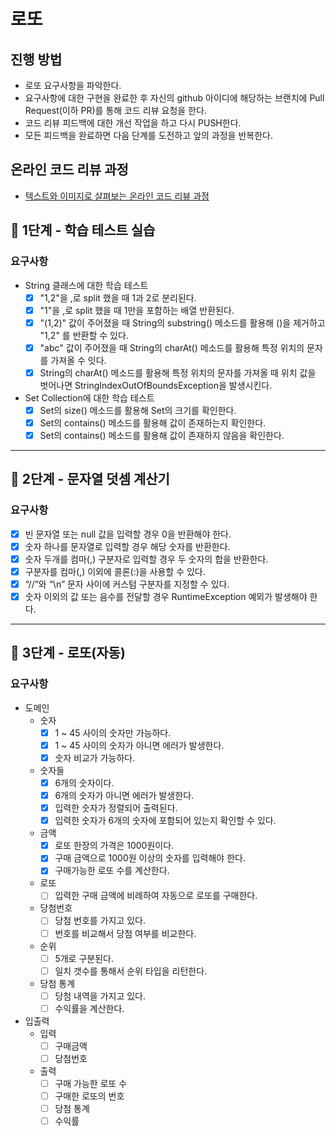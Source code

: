 # 로또

## 진행 방법

* 로또 요구사항을 파악한다.
* 요구사항에 대한 구현을 완료한 후 자신의 github 아이디에 해당하는 브랜치에 Pull Request(이하 PR)를 통해 코드 리뷰 요청을 한다.
* 코드 리뷰 피드백에 대한 개선 작업을 하고 다시 PUSH한다.
* 모든 피드백을 완료하면 다음 단계를 도전하고 앞의 과정을 반복한다.

## 온라인 코드 리뷰 과정

* [텍스트와 이미지로 살펴보는 온라인 코드 리뷰 과정](https://github.com/next-step/nextstep-docs/tree/master/codereview)

## 🚀 1단계 - 학습 테스트 실습

### 요구사항

- String 클래스에 대한 학습 테스트
    - [x] "1,2"을 ,로 split 했을 때 1과 2로 분리된다.
    - [x] "1"을 ,로 split 했을 때 1만을 포함하는 배열 반환된다.
    - [x] "(1,2)" 값이 주어졌을 때 String의 substring() 메소드를 활용해 ()을 제거하고 "1,2" 를 반환할 수 있다.
    - [x] "abc" 값이 주어졌을 때 String의 charAt() 메소드를 활용해 특정 위치의 문자를 가져올 수 잇다.
    - [x] String의 charAt() 메소드를 활용해 특정 위치의 문자를 가져올 때 위치 값을 벗어나면 StringIndexOutOfBoundsException을 발생시킨다.
- Set Collection에 대한 학습 테스트
    - [x] Set의 size() 메소드를 활용해 Set의 크기를 확인한다.
    - [x] Set의 contains() 메소드를 활용해 값이 존재하는지 확인한다.
    - [x] Set의 contains() 메소드를 활용해 값이 존재하지 않음을 확인한다.

---

## 🚀 2단계 - 문자열 덧셈 계산기

### 요구사항

- [x] 빈 문자열 또는 null 값을 입력할 경우 0을 반환해야 한다.
- [x] 숫자 하나를 문자열로 입력할 경우 해당 숫자를 반환한다.
- [x] 숫자 두개를 컴마(,) 구분자로 입력할 경우 두 숫자의 합을 반환한다.
- [x] 구분자를 컴마(,) 이외에 콜론(:)을 사용할 수 있다.
- [x] “//”와 “\n” 문자 사이에 커스텀 구분자를 지정할 수 있다.
- [x] 숫자 이외의 값 또는 음수를 전달할 경우 RuntimeException 예외가 발생해야 한다.

---
## 🚀 3단계 - 로또(자동)

### 요구사항

- 도메인
  - 숫자
    - [x] 1 ~ 45 사이의 숫자만 가능하다.
    - [x] 1 ~ 45 사이의 숫자가 아니면 에러가 발생한다.
    - [x] 숫자 비교가 가능하다.
  - 숫자들
    - [x] 6개의 숫자이다.
    - [x] 6개의 숫자가 아니면 에러가 발생한다.
    - [x] 입력한 숫자가 정렬되어 출력된다.
    - [x] 입력한 숫자가 6개의 숫자에 포함되어 있는지 확인할 수 있다.
  - 금액
    - [x] 로또 한장의 가격은 1000원이다.
    - [x] 구매 금액으로 1000원 이상의 숫자를 입력해야 한다.
    - [x] 구매가능한 로또 수를 계산한다.
  - 로또
     - [ ] 입력한 구매 금액에 비례하여 자동으로 로또를 구매한다.
  - 당첨번호
     - [ ] 당첨 번호를 가지고 있다.
     - [ ] 번호를 비교해서 당첨 여부를 비교한다.
  - 순위
     - [ ] 5개로 구분된다.
     - [ ] 일치 갯수를 통해서 순위 타입을 리턴한다.
  - 당첨 통계
     - [ ] 당첨 내역을 가지고 있다.
     - [ ] 수익률을 계산한다.
- 입출력
  - 입력
    - [ ] 구매금액
    - [ ] 당첨번호
  - 출력
    - [ ] 구매 가능한 로또 수
    - [ ] 구매한 로또의 번호
    - [ ] 당첨 통계
    - [ ] 수익률
